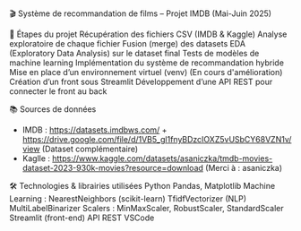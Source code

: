 🎬 Système de recommandation de films – Projet IMDB (Mai-Juin 2025)

🔄 Étapes du projet
Récupération des fichiers CSV (IMDB & Kaggle)
Analyse exploratoire de chaque fichier
Fusion (merge) des datasets
EDA (Exploratory Data Analysis) sur le dataset final
Tests de modèles de machine learning
Implémentation du système de recommandation hybride
Mise en place d’un environnement virtuel (venv)
(En cours d'amélioration) Création d’un front sous Streamlit
Développement d’une API REST pour connecter le front au back

📚 Sources de données
- IMDB : https://datasets.imdbws.com/  +  https://drive.google.com/file/d/1VB5_gl1fnyBDzcIOXZ5vUSbCY68VZN1v/view (Dataset complémentaire)
- Kaglle : https://www.kaggle.com/datasets/asaniczka/tmdb-movies-dataset-2023-930k-movies?resource=download      (Merci à : asaniczka)

🛠️ Technologies & librairies utilisées
Python
Pandas, Matplotlib
Machine Learning :
  NearestNeighbors (scikit-learn)
  TfidfVectorizer (NLP)
  MultiLabelBinarizer
  Scalers : MinMaxScaler, RobustScaler, StandardScaler
Streamlit (front-end)
API REST
VSCode
